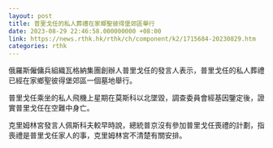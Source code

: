 ```yaml
---
layout: post
title: 普里戈任的私人葬禮在家鄉聖彼得堡郊區舉行
date: 2023-08-29 22:46:58.000000000 +08:00
link: https://news.rthk.hk/rthk/ch/component/k2/1715684-20230829.htm
categories: rthk
---
```


俄羅斯僱傭兵組織瓦格納集團創辦人普里戈任的發言人表示，普里戈任的私人葬禮已經在家鄉聖彼得堡郊區一個墓地舉行。

普里戈任乘坐的私人飛機上星期在莫斯科以北墜毀，調查委員會經基因鑒定後，證實普里戈任在空難中身亡。

克里姆林宮發言人佩斯科夫較早時說，總統普京沒有參加普里戈任喪禮的計劃，指喪禮是普里戈任家人的事，克里姆林宮不清楚有關安排。
